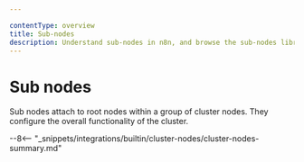 ```yaml
---

contentType: overview
title: Sub-nodes
description: Understand sub-nodes in n8n, and browse the sub-nodes library.
---
```


# Sub nodes

Sub nodes attach to root nodes within a group of cluster nodes. They configure the overall functionality of the cluster.

--8<-- "_snippets/integrations/builtin/cluster-nodes/cluster-nodes-summary.md"

